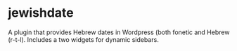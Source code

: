 # jewishdate
A plugin that provides Hebrew dates in Wordpress (both fonetic and Hebrew (r-t-l). Includes a two widgets for dynamic sidebars.
